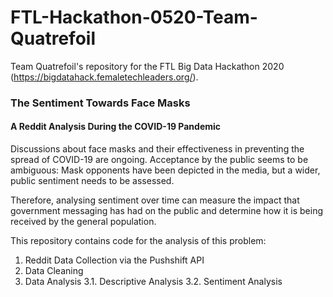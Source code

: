 # FTL-Hackathon-0520-Team-Quatrefoil
Team Quatrefoil's repository for the FTL Big Data Hackathon 2020 (https://bigdatahack.femaletechleaders.org/).

### The Sentiment Towards Face Masks
#### A Reddit Analysis During the COVID-19 Pandemic

Discussions about face masks and their effectiveness in preventing the spread of COVID-19 are ongoing. Acceptance by the public seems to be ambiguous: Mask opponents have been depicted in the media, but a wider, public sentiment needs to be assessed.

Therefore, analysing sentiment over time can measure the impact that government messaging has had on the public and determine how it is being received by the general population.

This repository contains code for the analysis of this problem:

1. Reddit Data Collection via the Pushshift API
2. Data Cleaning
3. Data Analysis
3.1. Descriptive Analysis
3.2. Sentiment Analysis

